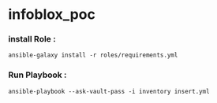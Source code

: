 # infoblox_poc

### install Role :
```
ansible-galaxy install -r roles/requirements.yml
```

### Run Playbook :
```
ansible-playbook --ask-vault-pass -i inventory insert.yml
```
